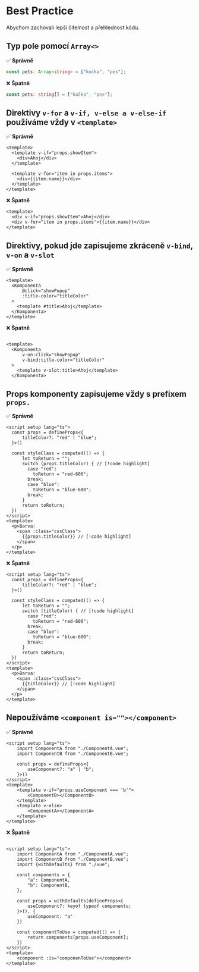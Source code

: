 # Best Practice
Abychom zachovali lepší čitelnost a přehlednost kódu.

## Typ pole pomocí `Array<>`
:white_check_mark: **Správně**
```ts
const pets: Array<string> = ["kočka", "pes"];
```
:x: **Špatně**
```ts
const pets: string[] = ["kočka", "pes"];
```

## Direktivy `v-for` a `v-if, v-else a v-else-if` používáme vždy v `<template>`
:white_check_mark: **Správně**
```vue
<template>
  <template v-if="props.showItem">
    <div>Ahoj</div>
  </template>
  
  <template v-for="item in props.items">
    <div>{{item.name}}</div>
  </template>
</template>
```
:x: **Špatně**
```vue
<template>
  <div v-if="props.showItem">Ahoj</div>
  <div v-for="item in props.items">{{item.name}}</div>
</template>
```

## Direktivy, pokud jde zapisujeme zkráceně `v-bind`, `v-on` a `v-slot`
:white_check_mark: **Správně**
```vue
<template>
  <Komponenta
      @click="showPopup"
      :title-color="titleColor"
  >
    <template #title>Ahoj</template>
  </Komponenta>
</template>
```
:x: **Špatně**
```vue

<template>
  <Komponenta
      v-on:click="showPopup"
      v-bind:title-color="titleColor"
  >
    <template v-slot:title>Ahoj</template>
  </Komponenta>
```

## Props komponenty zapisujeme vždy s prefixem `props.`
:white_check_mark: **Správně**
```vue
<script setup lang="ts">
  const props = defineProps<{
      titleColor?: "red" | "blue";
  }>()
  
  const styleClass = computed(() => {
      let toReturn = "";
      switch (props.titleColor) { // [!code highlight]
        case "red":
          toReturn = "red-600";
        break;
        case "blue":
          toReturn = "blue-600";
        break;
      }
      return toReturn;
  })
</script>
<template>
  <p>Barva:
    <span :class="cssClass">
      {{props.titleColor}} // [!code highlight]
    </span>
  </p>
</template>
```
:x: **Špatně**
```vue
<script setup lang="ts">
  const props = defineProps<{
      titleColor?: "red" | "blue";
  }>()
  
  const styleClass = computed(() => {
      let toReturn = "";
      switch (titleColor) { // [!code highlight]
        case "red":
          toReturn = "red-600";
        break;
        case "blue":
          toReturn = "blue-600";
        break;
      }
      return toReturn;
  })
</script>
<template>
  <p>Barva:
    <span :class="cssClass">
      {{titleColor}} // [!code highlight]
    </span>
  </p>
</template>
```

## Nepoužíváme `<component is=""></component>`
:white_check_mark: **Správně**
```vue
<script setup lang="ts">
    import ComponentA from "./ComponentA.vue";
    import ComponentB from "./ComponentB.vue";

    const props = defineProps<{
        useComponent?: "a" | "b";
    }>()
</script>
<template>
    <template v-if="props.useComponent === 'b'">
        <ComponentB></ComponentB>
    </template>
    <template v-else>
        <ComponentA></ComponentA>
    </template>
</template>
```
:x: **Špatně**

```vue

<script setup lang="ts">
    import ComponentA from "./ComponentA.vue";
    import ComponentB from "./ComponentB.vue";
    import {withDefaults} from "./vue";

    const components = {
        "a": ComponentA,
        "b": ComponentB,
    };

    const props = withDefaults(defineProps<{
        useComponent?: keyof typeof components;
    }>(), {
        useComponent: "a"
    })

    const componentToUse = computed(() => {
        return components[props.useComponent];
    })
</script>
<template>
    <component :is="componenToUse"></component>
</template>
```